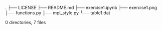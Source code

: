 .
├── LICENSE
├── README.md
├── exercise1.ipynb
├── exercise1.png
├── functions.py
├── mpl_style.py
└── table1.dat

0 directories, 7 files
